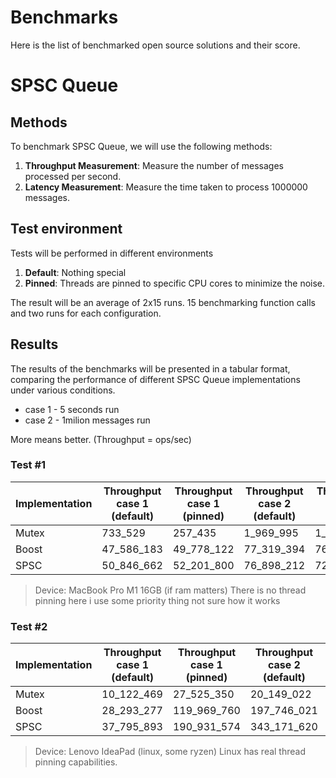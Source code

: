 # Benchmarks

Here is the list of benchmarked open source solutions and their score.

# SPSC Queue

## Methods
To benchmark SPSC Queue, we will use the following methods:

1. **Throughput Measurement**: Measure the number of messages processed per second.
2. **Latency Measurement**: Measure the time taken to process 1000000 messages.

## Test environment
Tests will be performed in different environments

1. **Default**: Nothing special
2. **Pinned**: Threads are pinned to specific CPU cores to minimize the noise.

The result will be an average of 2x15 runs. 15 benchmarking function calls and two runs for each configuration.

## Results
The results of the benchmarks will be presented in a tabular format, comparing the performance of different SPSC Queue implementations under various conditions.

- case 1 - 5 seconds run
- case 2 - 1milion messages run

More means better. (Throughput = ops/sec)

### Test #1
| Implementation | Throughput case 1 (default) | Throughput case 1 (pinned) | Throughput case 2 (default) | Throughput case 2 (pinned) |
|----------------|-----------------------|--------------|--------------|--------------|
| Mutex          |            733_529      |    257_435     |    1_969_995   |    1_901_464   |
| Boost          |          47_586_183     |  49_778_122    |   77_319_394   |   76_695_858   |
| SPSC           |          50_846_662     |  52_201_800    |   76_898_212   |   72_571_863   |

> Device: MacBook Pro M1 16GB (if ram matters) 
> There is no thread pinning here i use some priority thing not sure how it works

### Test #2
| Implementation | Throughput case 1 (default) | Throughput case 1 (pinned) | Throughput case 2 (default) | Throughput case 2 (pinned) |
|----------------|-----------------------|--------------|--------------|--------------|
| Mutex          |         10_122_469    |   27_525_350 |   20_149_022 |   31_704_680 |
| Boost          |         28_293_277    |  119_969_760 |  197_746_021 |  207_497_723 |
| SPSC           |         37_795_893    |  190_931_574 |  343_171_620 |  744_827_583 |

> Device: Lenovo IdeaPad (linux, some ryzen)
> Linux has real thread pinning capabilities.
